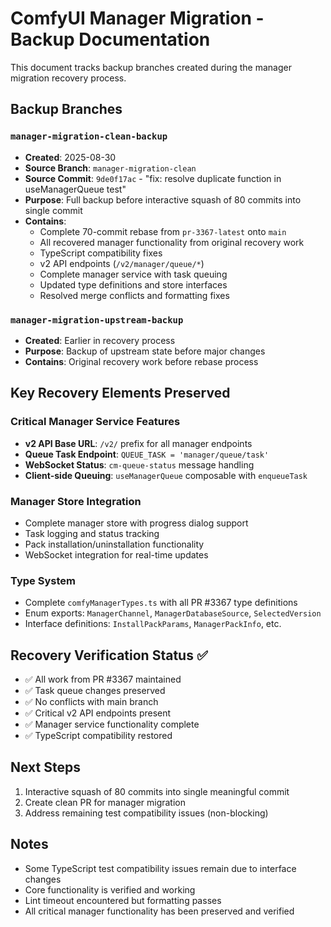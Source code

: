 # ComfyUI Manager Migration - Backup Documentation

This document tracks backup branches created during the manager migration recovery process.

## Backup Branches

### `manager-migration-clean-backup`
- **Created**: 2025-08-30
- **Source Branch**: `manager-migration-clean`  
- **Source Commit**: `9de0f17ac` - "fix: resolve duplicate function in useManagerQueue test"
- **Purpose**: Full backup before interactive squash of 80 commits into single commit
- **Contains**:
  - Complete 70-commit rebase from `pr-3367-latest` onto `main`
  - All recovered manager functionality from original recovery work
  - TypeScript compatibility fixes
  - v2 API endpoints (`/v2/manager/queue/*`)
  - Complete manager service with task queuing
  - Updated type definitions and store interfaces
  - Resolved merge conflicts and formatting fixes

### `manager-migration-upstream-backup` 
- **Created**: Earlier in recovery process
- **Purpose**: Backup of upstream state before major changes
- **Contains**: Original recovery work before rebase process

## Key Recovery Elements Preserved

### Critical Manager Service Features
- **v2 API Base URL**: `/v2/` prefix for all manager endpoints
- **Queue Task Endpoint**: `QUEUE_TASK = 'manager/queue/task'` 
- **WebSocket Status**: `cm-queue-status` message handling
- **Client-side Queuing**: `useManagerQueue` composable with `enqueueTask`

### Manager Store Integration
- Complete manager store with progress dialog support
- Task logging and status tracking
- Pack installation/uninstallation functionality
- WebSocket integration for real-time updates

### Type System
- Complete `comfyManagerTypes.ts` with all PR #3367 type definitions
- Enum exports: `ManagerChannel`, `ManagerDatabaseSource`, `SelectedVersion`
- Interface definitions: `InstallPackParams`, `ManagerPackInfo`, etc.

## Recovery Verification Status ✅

- ✅ All work from PR #3367 maintained
- ✅ Task queue changes preserved  
- ✅ No conflicts with main branch
- ✅ Critical v2 API endpoints present
- ✅ Manager service functionality complete
- ✅ TypeScript compatibility restored

## Next Steps

1. Interactive squash of 80 commits into single meaningful commit
2. Create clean PR for manager migration
3. Address remaining test compatibility issues (non-blocking)

## Notes

- Some TypeScript test compatibility issues remain due to interface changes
- Core functionality is verified and working
- Lint timeout encountered but formatting passes
- All critical manager functionality has been preserved and verified